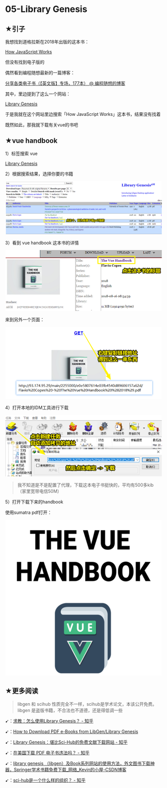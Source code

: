 # 05-Library Genesis

## ★引子

我想找到道格拉斯在2018年出版的这本书：

[How JavaScript Works](https://howjavascriptworks.com/)

但没有找到电子版的

偶然看到编程随想最新的一篇博客：

[分享各类电子书（【英文版】专场，177本） @ 编程随想的博客](https://program-think.blogspot.com/2020/03/share-books.html)

其中，里边提到了这么一个网站：

[Library Genesis](https://libgen.is/)

于是我就在这个网站里边搜索「How JavaScript Works」这本书，结果没有找着

既然如此，那我就下载有关vue的书吧

## ★vue handbook

1）标签搜索 vue

[Library Genesis](http://libgen.is/search.php?req=vue&open=0&res=25&view=simple&phrase=1&column=tags)

2）根据搜索结果，选择你要的书籍

![handbook](assets/img/2020-03-21-11-22-14.png)

3）看到 vue handbook 这本书的详情

![title](assets/img/2020-03-21-11-24-04.png)

来到另外一个页面：

![get url](assets/img/2020-03-21-11-25-53.png)

4）打开本地的IDM工具进行下载

![下载](assets/img/2020-03-21-11-28-30.png)

> 我不知道是不是配置了代理，下载这本电子书挺快的，平均有500多kib（家里宽带电信50M）

5）打开下载下来的handbook

使用sumatra pdf打开：

![handbook](assets/img/2020-03-21-11-32-10.png)

## ★更多阅读

> libgen 和 scihub 性质完全不一样，scihub是学术论文，本该公开免费。libgen 是盗版书籍，不合法也不道德，还是得低调一些

➹：[求教：怎么使用Library Genesis？ - 知乎](https://www.zhihu.com/question/34072517)

➹：[How to Download PDF e-Books from LibGen/Library Genesis](https://www.easepdf.com/topics/download-pdf-ebooks-library-genesis.html)

➹：[Library Genesis：堪比Sci-Hub的免费文献下载网站 - 知乎](https://zhuanlan.zhihu.com/p/33208471)

➹：[在美国下载 PDF 电子书违法吗？ - 知乎](https://www.zhihu.com/question/22300873)

➹：[library genesis （libgen）及Book系列网站的使用方法，外文图书下载神器，Springer学术书籍免费下载_网络_Kevin的小屋-CSDN博客](https://blog.csdn.net/chichuhe/article/details/83055468)

➹：[sci-hub是一个什么样的组织？ - 知乎](https://www.zhihu.com/question/37843953)





